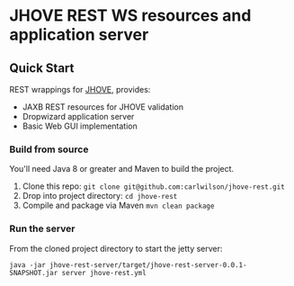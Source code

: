JHOVE REST WS resources and application server
==============================================

Quick Start
-----------
REST wrappings for [JHOVE](https://jhove.openpreservation.org), provides:

- JAXB REST resources for JHOVE validation
- Dropwizard application server
- Basic Web GUI implementation

### Build from source
You'll need Java 8 or greater and Maven to build the project.

1. Clone this repo: `git clone git@github.com:carlwilson/jhove-rest.git`
2. Drop into project directory: `cd jhove-rest`
3. Compile and package via Maven `mvn clean package`

### Run the server
From the cloned project directory to start the jetty server:

```shell
java -jar jhove-rest-server/target/jhove-rest-server-0.0.1-SNAPSHOT.jar server jhove-rest.yml
```
